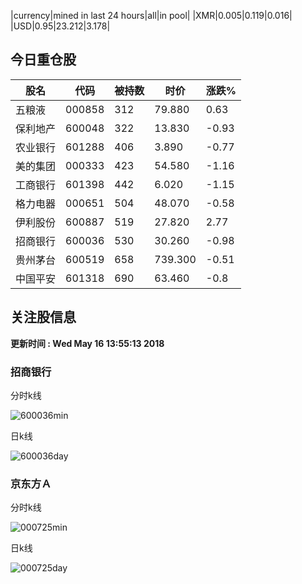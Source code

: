 |currency|mined in last 24 hours|all|in pool|
|XMR|0.005|0.119|0.016|
|USD|0.95|23.212|3.178|

## 今日重仓股 

|股名|代码|被持数|时价|涨跌%|
|---|---|---|---|---|
|五粮液|000858|312|79.880|0.63|
|保利地产|600048|322|13.830|-0.93|
|农业银行|601288|406|3.890|-0.77|
|美的集团|000333|423|54.580|-1.16|
|工商银行|601398|442|6.020|-1.15|
|格力电器|000651|504|48.070|-0.58|
|伊利股份|600887|519|27.820|2.77|
|招商银行|600036|530|30.260|-0.98|
|贵州茅台|600519|658|739.300|-0.51|
|中国平安|601318|690|63.460|-0.8|

## 关注股信息
**更新时间 : Wed May 16 13:55:13 2018**
### 招商银行 
分时k线

![600036min](http://image.sinajs.cn/newchart/min/n/sh600036.gif)

日k线

![600036day](http://image.sinajs.cn/newchart/daily/n/sh600036.gif)

### 京东方Ａ 
分时k线

![000725min](http://image.sinajs.cn/newchart/min/n/sz000725.gif)

日k线

![000725day](http://image.sinajs.cn/newchart/daily/n/sz000725.gif)
